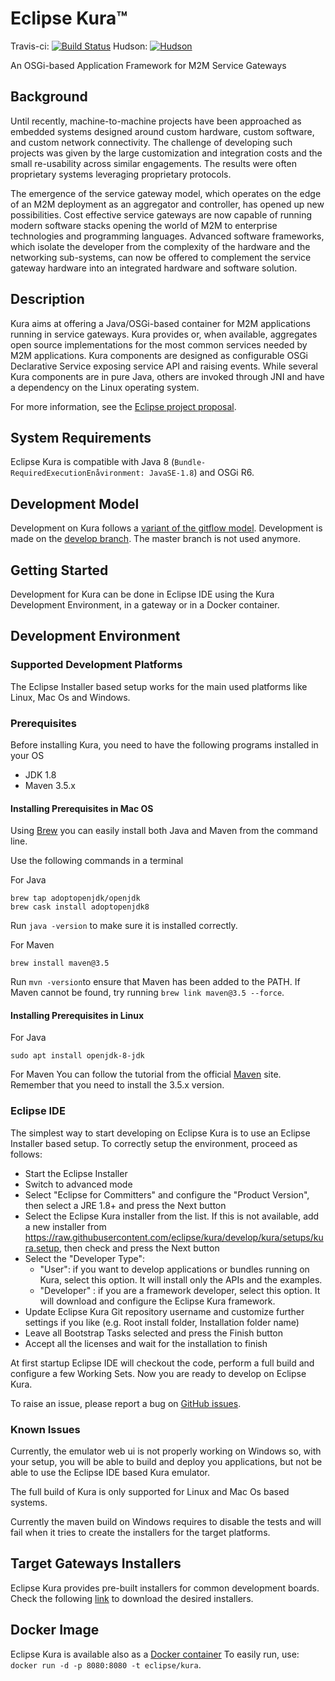 Eclipse Kura™
=============
Travis-ci:
[![Build Status](https://travis-ci.org/eclipse/kura.svg?branch=master)](https://travis-ci.org/eclipse/kura)
Hudson:
[![Hudson](https://img.shields.io/jenkins/build/https/ci.eclipse.org/kura/job/kura-develop.svg)](https://ci.eclipse.org/kura/)

An OSGi-based Application Framework for M2M Service Gateways


Background
----------
Until recently, machine-to-machine projects have been approached as embedded systems designed around custom hardware, custom software, and custom network connectivity. The challenge of developing such projects was given by the large customization and integration costs and the small re-usability across similar engagements. The results were often proprietary systems leveraging proprietary protocols.

The emergence of the service gateway model, which operates on the edge of an M2M deployment as an aggregator and controller, has opened up new possibilities. Cost effective service gateways are now capable of running modern software stacks opening the world of M2M to enterprise technologies and programming languages. Advanced software frameworks, which isolate the developer from the complexity of the hardware and the networking sub-systems, can now be offered to complement the service gateway hardware into an integrated hardware and software solution.


Description
-----------
Kura aims at offering a Java/OSGi-based container for M2M applications running in service gateways. Kura provides or, when available, aggregates open source implementations for the most common services needed by M2M applications. Kura components are designed as configurable OSGi Declarative Service exposing service API and raising events. While several Kura components are in pure Java, others are invoked through JNI and have a dependency on the Linux operating system.

For more information, see the [Eclipse project proposal](http://www.eclipse.org/proposals/technology.kura/).


System Requirements
-------------------

Eclipse Kura is compatible with Java 8 (`Bundle-RequiredExecutionEnåvironment: JavaSE-1.8`) and OSGi R6.


Development Model
-----------------
Development on Kura follows a [variant of the gitflow model](https://github.com/eclipse/kura/wiki/New-Kura-Git-Workflow).  Development is made on the [develop branch](/eclipse/kura/tree/develop). The master branch is not used anymore.


Getting Started
-----------------

Development for Kura can be done in Eclipse IDE using the Kura Development Environment, in a gateway or in a Docker container.

## Development Environment

### Supported Development Platforms
The Eclipse Installer based setup works for the main used platforms like Linux, Mac Os and Windows.

### Prerequisites
Before installing Kura, you need to have the following programs installed in your OS
* JDK 1.8
* Maven 3.5.x

#### Installing Prerequisites in Mac OS 
Using [Brew](https://brew.sh/) you can easily install both Java and Maven from the command line.

Use the following commands in a terminal

For Java  
```
brew tap adoptopenjdk/openjdk 
brew cask install adoptopenjdk8   
```
Run `java -version` to make sure it is installed correctly.  

For Maven
```
brew install maven@3.5
```
Run `mvn -version`to ensure that Maven has been added to the PATH.
If Maven cannot be found, try running `brew link maven@3.5 --force`.  

#### Installing Prerequisites in Linux
For Java
```
sudo apt install openjdk-8-jdk
```
For Maven
You can follow the tutorial from the official [Maven](http://maven.apache.org/install.html) site. Remember that you need to install the 3.5.x version.

### Eclipse IDE
The simplest way to start developing on Eclipse Kura is to use an Eclipse Installer based setup.
To correctly setup the environment, proceed as follows:
- Start the Eclipse Installer
- Switch to advanced mode
- Select "Eclipse for Committers" and configure the "Product Version", then select a JRE 1.8+ and press the Next button
- Select the Eclipse Kura installer from the list. If this is not available, add a new installer from https://raw.githubusercontent.com/eclipse/kura/develop/kura/setups/kura.setup, then check and press the Next button
- Select the "Developer Type":
  - "User": if you want to develop applications or bundles running on Kura, select this option. It will install only the APIs and the examples.
  - "Developer" : if you are a framework developer, select this option. It will download and configure the Eclipse Kura framework.
- Update Eclipse Kura Git repository username and customize further settings if you like (e.g. Root install folder, Installation folder name)
- Leave all Bootstrap Tasks selected and press the Finish button
- Accept all the licenses and wait for the installation to finish

At first startup Eclipse IDE will checkout the code, perform a full build and configure a few Working Sets. Now you are ready to develop on Eclipse Kura.

To raise an issue, please report a bug on [GitHub issues](https://github.com/eclipse/kura/issues/new).



### Known Issues
Currently, the emulator web ui is not properly working on Windows so, with your setup, you will be able to build and deploy you applications, but not be able to use the Eclipse IDE based Kura emulator.

The full build of Kura is only supported for Linux and Mac Os based systems.

Currently the maven build on Windows requires to disable the tests and will fail when it tries to create the installers for the target platforms.


## Target Gateways Installers
Eclipse Kura provides pre-built installers for common development boards.
Check the following [link](https://www.eclipse.org/kura/downloads.php) to download the desired installers.


## Docker Image
Eclipse Kura is available also as a [Docker container](https://hub.docker.com/r/eclipse/kura/)
To easily run, use: `docker run -d -p 8080:8080 -t eclipse/kura`.
